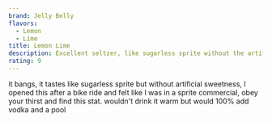```yaml
---
brand: Jelly Belly
flavors:
  - Lemon
  - Lime
title: Lemon Lime
description: Excellent seltzer, like sugarless sprite without the artificial sweetness.
rating: 9
---
```

it bangs, it tastes like sugarless sprite but without artificial sweetness, I opened this after a bike ride and felt like I was in a sprite commercial, obey your thirst and find this stat. wouldn't drink it warm but would 100% add vodka and a pool
